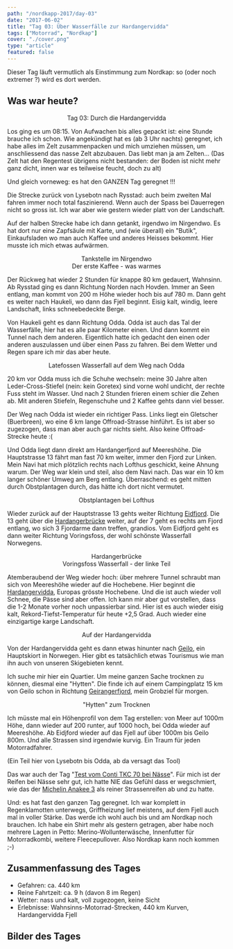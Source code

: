 ```yaml
---
path: "/nordkapp-2017/day-03"
date: "2017-06-02"
title: "Tag 03: Über Wasserfälle zur Hardangervidda"
tags: ["Motorrad", "Nordkap"]
cover: "./cover.png"
type: "article"
featured: false
---
```


Dieser Tag läuft vermutlich als Einstimmung zum Nordkap: so (oder noch extremer ?) wird es dort werden.

## Was war heute?

<rehype-image src="Tour-Day-03.png"><center>Tag 03: Durch die Hardangervidda</center></rehype-image>

Los ging es um 08:15. Von Aufwachen bis alles gepackt ist: eine Stunde brauche ich schon. Wie angekündigt hat es (ab 3 Uhr nachts) geregnet, ich habe alles im Zelt zusammenpacken und mich umziehen müssen, um anschliessend das nasse Zelt abzubauen. Das liebt man ja am Zelten...
(Das Zelt hat den Regentest übrigens nicht bestanden: der Boden ist nicht mehr ganz dicht, innen war es teilweise feucht, doch zu alt)

Und gleich vorneweg: es hat den GANZEN Tag geregnet !!!

Die Strecke zurück von Lysebotn nach Rysstad: auch beim zweiten Mal fahren immer noch total faszinierend. Wenn auch der Spass bei Dauerregen nicht so gross ist. Ich war aber wie gestern wieder platt von der Landschaft.

Auf der halben Strecke habe ich dann getankt, irgendwo im Nirgendwo. Es hat dort nur eine Zapfsäule mit Karte, und (wie überall) ein "Butik", Einkaufsladen wo man auch Kaffee und anderes Heisses bekommt. Hier musste ich mich etwas aufwärmen.

<photo-composition>
<rehype-image src="IMG_1519.JPG"><center>Tankstelle im Nirgendwo</center></rehype-image>
<rehype-image src="IMG_1550.JPG"><center>Der erste Kaffee - was warmes</center></rehype-image>
</photo-composition>

Der Rückweg hat wieder 2 Stunden für knappe 80 km gedauert, Wahnsinn. Ab Rysstad ging es dann Richtung Norden nach Hovden. Immer an Seen entlang, man kommt von 200 m Höhe wieder hoch bis auf 780 m. Dann geht es weiter nach Haukeli, wo dann das Fjell beginnt. Eisig kalt, windig, leere Landschaft, links schneebedeckte Berge.

<rehype-image src="IMG_1575.JPG"><center></center></rehype-image>

Von Haukeli geht es dann Richtung Odda. Odda ist auch das Tal der Wasserfälle, hier hat es alle paar Kilometer einen. Und dann kommt ein Tunnel nach dem anderen. Eigentlich hatte ich gedacht den einen oder anderen auszulassen und über einen Pass zu fahren. Bei dem Wetter und Regen spare ich mir das aber heute.

<rehype-image src="IMG_1584.JPG"><center>Latefossen Wasserfall auf dem Weg nach Odda</center></rehype-image>

20 km vor Odda muss ich die Schuhe wechseln: meine 30 Jahre alten Leder-Cross-Stiefel (nein: kein Goretex) sind vorne wohl undicht, der rechte Fuss steht im Wasser. Und nach 2 Stunden frieren einem schier die Zehen ab. Mit anderen Stiefeln, Regenschuhe und 2 Kaffee gehts dann viel besser.

Der Weg nach Odda ist wieder ein richtiger Pass. Links liegt ein Gletscher (Buerbreen), wo eine 6 km lange Offroad-Strasse hinführt. Es ist aber so zugezogen, dass man aber auch gar nichts sieht. Also keine Offroad-Strecke heute :(

Und Odda liegt dann direkt am Hardangerfjord auf Meereshöhe. Die Hauptstrasse 13 fährt man fast 70 km weiter, immer den Fjord zur Linken. Mein Navi hat mich plötzlich rechts nach Lofthus geschickt, keine Ahnung warum. Der Weg war klein und steil, also dem Navi nach. Das war ein 10 km langer schöner Umweg am Berg entlang. Überraschend: es geht mitten durch Obstplantagen durch, das hätte ich dort nicht vermutet.

<rehype-image src="IMG_1596.JPG"><center>Obstplantagen bei Lofthus</center></rehype-image>

Wieder zurück auf der Hauptstrasse 13 gehts weiter Richtung [Eidfjord](https://de.wikipedia.org/wiki/Eidfjord_(Meeresarm)). Die 13 geht über die [Hardangerbrücke](https://de.wikipedia.org/wiki/Hardangerbr%C3%BCcke) weiter, auf der 7 geht es rechts am Fjord entlang, wo sich 3 Fjordarme dann treffen, grandios. Vom Eidfjord geht es dann weiter Richtung Voringsfoss, der wohl schönste Wasserfall Norwegens.

<photo-composition>
<rehype-image src="IMG_1616.JPG"><center>Hardangerbrücke</center></rehype-image>
<rehype-image src="IMG_1639.JPG"><center>Voringsfoss Wasserfall - der linke Teil</center></rehype-image>
</photo-composition>

Atemberaubend der Weg wieder hoch: über mehrere Tunnel schraubt man sich von Meereshöhe wieder auf die Hochebene. Hier beginnt die [Hardangervidda](https://de.wikipedia.org/wiki/Hardangervidda), Europas grösste Hochebene. Und die ist auch wieder voll Schnee, die Pässe sind aber offen. Ich kann mir aber gut vorstellen, dass die 1-2 Monate vorher noch unpassierbar sind. Hier ist es auch wieder eisig kalt, Rekord-Tiefst-Temperatur für heute +2,5 Grad. Auch wieder eine einzigartige karge Landschaft.

<rehype-image src="IMG_1664.JPG"><center>Auf der Hardangervidda</center></rehype-image>

Von der Hardangervidda geht es dann etwas hinunter nach [Geilo](https://de.wikipedia.org/wiki/Geilo), ein Hauptskiort in Norwegen. Hier gibt es tatsächlich etwas Tourismus wie man ihn auch von unseren Skigebieten kennt.

Ich suche mir hier ein Quartier. Um meine ganzen Sache trocknen zu können, diesmal eine "Hytten". Die finde ich auf einem Campingplatz 15 km von Geilo schon in Richtung [Geirangerfjord](https://de.wikipedia.org/wiki/Geirangerfjord), mein Grobziel für morgen.

<rehype-image src="IMG_1677.JPG"><center>"Hytten" zum Trocknen</center></rehype-image>

Ich müsste mal ein Höhenprofil von dem Tag erstellen: von Meer auf 1000m Höhe, dann wieder auf 200 runter, auf 1000 hoch, bei Odda wieder auf Meereshöhe. Ab Eidjford wieder auf das Fjell auf über 1000m bis  Geilo 800m. Und alle Strassen sind irgendwie kurvig. Ein Traum für jeden Motorradfahrer.

(Ein Teil hier von Lysebotn bis Odda, ab da versagt das Tool)

<rehype-image src="Tour-Day-03-altitude-profile.png"><center></center></rehype-image>

Das war auch der Tag "[Test vom Conti TKC 70 bei Nässe](http://www.gs-forum.eu/reifen-111/conti-tkc-70-a-104248/index90.html)". Für mich ist der Reifen bei Nässe sehr gut, ich hatte NIE das Gefühl dass er wegschmiert, wie das der [Michelin Anakee 3](http://www.testberichte.de/p/michelin-tests/anakee-3-testbericht.html) als reiner Strassenreifen ab und zu hatte.

Und: es hat fast den ganzen Tag geregnet. Ich war komplett in Regenklamotten unterwegs, Griffheizung lief meistens, auf dem Fjell auch mal in voller Stärke. Das werde ich wohl auch bis und am Nordkap noch brauchen. Ich habe ein Shirt mehr als gestern getragen, aber habe noch mehrere Lagen in Petto: Merino-Wollunterwäsche, Innenfutter für Motorradkombi, weitere Fleecepullover. Also Nordkap kann noch kommen ;-)

## Zusammenfassung des Tages

* Gefahren: ca. 440 km
* Reine Fahrtzeit: ca. 9 h (davon 8 im Regen)
* Wetter: nass und kalt, voll zugezogen, keine Sicht
* Erlebnisse: Wahnsinns-Motorrad-Strecken, 440 km Kurven, Hardangervidda Fjell

## Bilder des Tages

<photo-composition>
<rehype-image src="IMG_1496.JPG"><center></center></rehype-image>
<rehype-image src="IMG_1510.JPG"><center></center></rehype-image>
<rehype-image src="IMG_1564.JPG"><center></center></rehype-image>
<rehype-image src="IMG_1602.JPG"><center></center></rehype-image>
<rehype-image src="IMG_1605.JPG"><center></center></rehype-image>
<rehype-image src="IMG_1621.JPG"><center></center></rehype-image>
<rehype-image src="IMG_1622.JPG"><center></center></rehype-image>
<rehype-image src="IMG_1644.JPG"><center></center></rehype-image>
</photo-composition>




